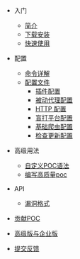 - 入门
  - [简介](basic/introduce.md)
  - [下载安装](basic/prepare.md)
  - [快速使用](basic/quick-start.md)
- 配置
  - [命令详解](configration/cli.md)
  - [配置文件](configration/config.md)
    - [插件配置](configration/plugins.md)
    - [被动代理配置](configration/mitm.md)
    - [HTTP 配置](configration/http.md)
    - [盲打平台配置](configration/reverse.md)
    - [基础爬虫配置](configration/basic-crawler.md)
    - [检查更新配置](configration/update.md)
- 高级用法
  - [自定义POC语法](guide/poc.md)
  - [编写高质量poc](guide/high_quality_poc.md)

- API
  - [漏洞格式](api/vuln.md)

- [贡献POC](guide/contribute.md)
- [高级版与企业版](generic/compare.md)
- [提交反馈](guide/feedback.md)
